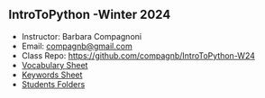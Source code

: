 ## IntroToPython -Winter 2024
* Instructor: Barbara Compagnoni
* Email: compagnb@gmail.com
* Class Repo: https://github.com/compagnb/IntroToPython-W24
* [Vocabulary Sheet](wkNotes/vocab.md)
* [Keywords Sheet](wkNotes/keywords.md)
* [Students Folders](python-w24)
